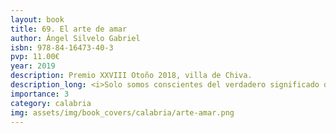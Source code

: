 ```yaml
---
layout: book
title: 69. El arte de amar
author: Ángel Silvelo Gabriel
isbn: 978-84-16473-40-3
pvp: 11.00€
year: 2019
description: Premio XXVIII Otoño 2018, villa de Chiva.
description_long: <i>Solo somos conscientes del verdadero significado del amor cuando el corazón se nos encoge delante de nuestros recuerdos, sobre todo, en ese instante donde la soledad se difumina tras el horizonte en el que indagamos la posibilidad de que el tiempo nos devuelva aquello que añoramos</i>. Inés, la hija mayor en la novela.
importance: 3
category: calabria
img: assets/img/book_covers/calabria/arte-amar.png
---
```

